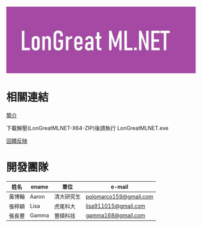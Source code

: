 ![Logo](LMLNET.jpg)

# 相關連結

[簡介](/CHT/Introduction.pdf)

下載解壓(LonGreatMLNET-X64-ZIP)後請執行 LonGreatMLNET.exe

[回饋反映](http://fb.longreat.net)

# 開發團隊

| 姓名  | ename  | 單位 |  e-mail |
| -------|------ | -------|------ |
| 黃博翰 | Aaron | 清大研究生 | [polomarco159@gmail.com](polomarco159@gmail.com)  |
| 張楟穎 | Lisa | 虎尾科大   | [lisa911015@gmail.com](lisa911015@gmail.com)  |
| 張長豐 | Gamma | 豐碩科技   | [gamma168@gmail.com](gamma168@gmail.com)  |
